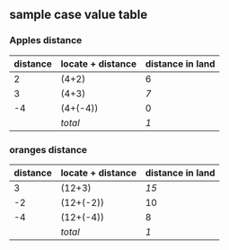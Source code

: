 ## sample case value table

### Apples distance

| distance | locate + distance | distance in land |
| --- | ------ | ------- |
| 2 | (4+2) | 6 |
| 3 | (4+3) | _7_ |
| -4 | (4+(-4)) | 0 |
| | _total_ | _1_ |
### oranges distance

| distance | locate + distance | distance in land |
| --- | ------ | ------- |
| 3 | (12+3) | _15_ |
| -2 | (12+(-2)) | 10 |
| -4 | (12+(-4)) | 8 |
| | _total_ | _1_ |